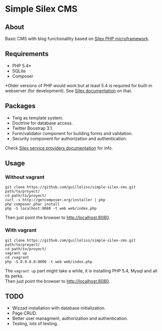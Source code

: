 # Simple Silex CMS

## About

Basic CMS with blog functionallity based on [Silex PHP microframework](http://silex.sensiolabs.org). 

## Requirements

* PHP 5.4*
* SQLite
* Composer

*Older versions of PHP would work but at least 5.4 is required for built-in webserver (for development). See [Silex documentation](http://silex.sensiolabs.org/doc/web_servers.html) on that.

## Packages

* Twig as template system.
* Doctrine for database access.
* Twitter Boostrap 3.1.
* Form/validator component for building forms and validation.
* Security component for authorization and authentication.

Check [Silex service providers documentation](http://silex.sensiolabs.org/documentation) for info.


## Usage

### Without vagrant

	git clone https://github.com/guilleliss/simple-silex-cms.git path/to/proyect/
	cd path/to/proyect/
	curl -s http://getcomposer.org/installer | php
	php composer.phar install
	php -S localhost:8080 -t web web/index.php

Then just point the browser to [http://localhost:8080](http://localhost:8080).

### With vagrant

	git clone https://github.com/guilleliss/simple-silex-cms.git path/to/proyect/
	cd path/to/proyect/
	vagrant up
	cd /vagrant
	php -S 0.0.0.0:8000 -t web web/index.php

The ``vagrant up`` part might take a while, it is installing PHP 5.4, Mysql and all its perks.  
Then just point the browser to [http://localhost:8080](http://localhost:8080).

## TODO

* Wizzad installation with database initialization.
* Page CRUD.
* Better user managment, authorization and authentication.
* Testing, lots of testing.
